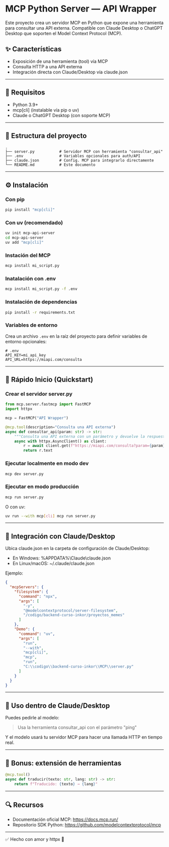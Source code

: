 # MCP Python Server — API Wrapper

Este proyecto crea un servidor MCP en Python que expone una herramienta para consultar una API externa. Compatible con Claude Desktop o ChatGPT Desktop que soporten el Model Context Protocol (MCP).

## ✨ Características

- Exposición de una herramienta (tool) vía MCP
- Consulta HTTP a una API externa
- Integración directa con Claude/Desktop vía claude.json

---

## 🚀 Requisitos

- Python 3.9+
- mcp[cli] (instalable vía pip o uv)
- Claude o ChatGPT Desktop (con soporte MCP)

---

## 📁 Estructura del proyecto

```
.
├── server.py           # Servidor MCP con herramienta "consultar_api"
├── .env                # Variables opcionales para auth/API
├── claude.json         # Config. MCP para integrarlo directamente
└── README.md           # Este documento
```

---

## ⚙️ Instalación

### Con pip

```bash
pip install "mcp[cli]"
```

### Con uv (recomendado)

```bash
uv init mcp-api-server
cd mcp-api-server
uv add "mcp[cli]"
```

### Instación del MCP

```bash
mcp install mi_script.py
```

### Inatalación con .env

```bash
mcp install mi_script.py -f .env
```

### Instalación de dependencias

```bash
pip install -r requirements.txt
```

### Variables de entorno

Crea un archivo `.env` en la raíz del proyecto para definir variables de entorno opcionales:

```env
# .env
API_KEY=mi_api_key
API_URL=https://miapi.com/consulta
```

---

## 👷 Rápido Inicio (Quickstart)

### Crear el servidor server.py

```python
from mcp.server.fastmcp import FastMCP
import httpx

mcp = FastMCP("API Wrapper")

@mcp.tool(description="Consulta una API externa")
async def consultar_api(param: str) -> str:
    """Consulta una API externa con un parámetro y devuelve la respuesta."""
    async with httpx.AsyncClient() as client:
        r = await client.get(f"https://miapi.com/consulta?param={param}")
        return r.text
```

### Ejecutar localmente en modo dev

```bash
mcp dev server.py
```

### Ejecutar en modo producción

```bash
mcp run server.py
```

O con uv:

```bash
uv run --with mcp[cli] mcp run server.py
```

---

## 🚀 Integración con Claude/Desktop

Ubica claude.json en la carpeta de configuración de Claude/Desktop:

- En Windows: %APPDATA%\Claude\claude.json
- En Linux/macOS: ~/.claude/claude.json

Ejemplo:

```json
{
  "mcpServers": {
    "filesystem": {
      "command": "npx",
      "args": [
        "-y",
        "@modelcontextprotocol/server-filesystem",
        "/codigo/backend-curso-inkor/proyectos_memes"
      ]
    },
    "Demo": {
      "command": "uv",
      "args": [
        "run",
        "--with",
        "mcp[cli]",
        "mcp",
        "run",
        "C:\\codigo\\backend-curso-inkor\\MCP\\server.py"
      ]
    }
  }
}
```

---

## 🤖 Uso dentro de Claude/Desktop

Puedes pedirle al modelo:

> Usa la herramienta consultar_api con el parámetro "ping"

Y el modelo usará tu servidor MCP para hacer una llamada HTTP en tiempo real.

---

## 🎁 Bonus: extensión de herramientas

```python
@mcp.tool()
async def traducir(texto: str, lang: str) -> str:
    return f"Traducido: {texto} → {lang}"
```

---

## 🔍 Recursos

- Documentación oficial MCP: https://docs.mcp.run/
- Repositorio SDK Python: https://github.com/modelcontextprotocol/mcp

---

✅ Hecho con amor y httpx 🚀
